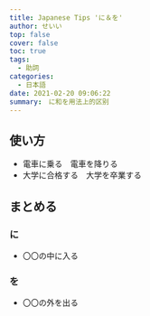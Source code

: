 ```yaml
---
title: Japanese Tips 'に＆を'
author: せいい
top: false
cover: false
toc: true
tags:
  - 助詞
categories:
  - 日本語
date: 2021-02-20 09:06:22
summary:　に和を用法上的区别
---
```


## 使い方
* 電車に乗る　電車を降りる
* 大学に合格する　大学を卒業する

## まとめる
### に
* 〇〇の中に入る
### を
* 〇〇の外を出る

